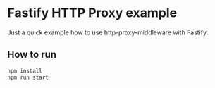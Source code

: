 # Fastify HTTP Proxy example

Just a quick example how to use http-proxy-middleware with Fastify.

## How to run

```bash
npm install
npm run start

```
